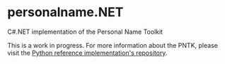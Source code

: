 # personalname.NET
C#.NET implementation of the Personal Name Toolkit

This is a work in progress. For more information about the PNTK,
please visit the [Python reference implementation's repository](
https://github.com/mounaiban/personalname).
